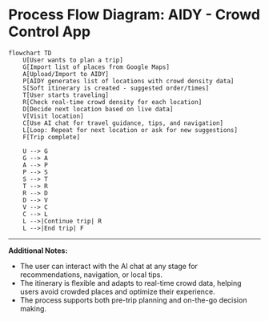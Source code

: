# Process Flow Diagram: AIDY - Crowd Control App

```mermaid
flowchart TD
    U[User wants to plan a trip]
    G[Import list of places from Google Maps]
    A[Upload/Import to AIDY]
    P[AIDY generates list of locations with crowd density data]
    S[Soft itinerary is created - suggested order/times]
    T[User starts traveling]
    R[Check real-time crowd density for each location]
    D[Decide next location based on live data]
    V[Visit location]
    C[Use AI chat for travel guidance, tips, and navigation]
    L[Loop: Repeat for next location or ask for new suggestions]
    F[Trip complete]

    U --> G
    G --> A
    A --> P
    P --> S
    S --> T
    T --> R
    R --> D
    D --> V
    V --> C
    C --> L
    L -->|Continue trip| R
    L -->|End trip| F
```

---

**Additional Notes:**
- The user can interact with the AI chat at any stage for recommendations, navigation, or local tips.
- The itinerary is flexible and adapts to real-time crowd data, helping users avoid crowded places and optimize their experience.
- The process supports both pre-trip planning and on-the-go decision making.
